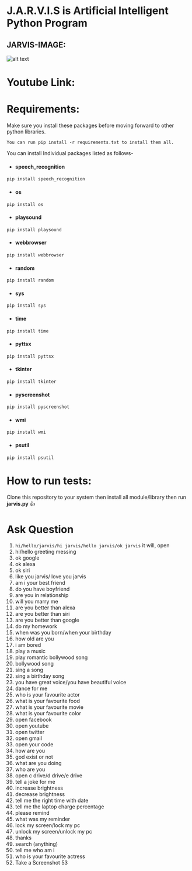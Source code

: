 # J.A.R.V.I.S is Artificial Intelligent Python Program


## JARVIS-IMAGE: 

![alt text](https://github.com/SOUMYARANJANBISWAL/J-A-R-V-I-S/blob/master/JARVIS.png)


# Youtube Link:

# Requirements:
 Make sure you install these packages before moving forward to other python libraries.

 `You can run pip install -r requirements.txt to install them all.`

 You can install Individual packages listed as follows-

  * #### speech_recognition

  `pip install speech_recognition`

  * #### os

  `pip install os`

  * #### playsound

  `pip install playsound`

  * #### webbrowser

  `pip install webbrowser`

  * ####  random

  `pip install random`

  * ####  sys

  `pip install sys`

  * ####  time

  `pip install time`

  * ####  pyttsx

  `pip install pyttsx`

  * ####  tkinter

  `pip install tkinter`

  * #### pyscreenshot

  `pip install pyscreenshot`

  * #### wmi

  `pip install wmi`

  * #### psutil

  `pip install psutil`

# How to run tests:

Clone this repository to your system then install all module/library
then run **jarvis.py**   :+1:


# Ask Question

1.	`hi/hello/jarvis/hi jarvis/hello jarvis/ok jarvis` it will, open
1.	hi/hello greeting messing
2.	ok google
3.	ok alexa
4.	ok siri
5.	like you jarvis/ love you jarvis
6.	am i your best friend
7.	do you have boyfriend
8.	are you in relationship
9.	will you marry me
10.	are you better than alexa
11.	are you better than siri
12.	are you better than google
13.	do my homework
14.	when was you born/when your birthday
15.	how old are you
16.	i am bored
17.	play a music
18.	play romantic bollywood song
19.	bollywood song
20.	sing a song
21.	sing a birthday song
22.	you have great voice/you have beautiful voice
23.	dance for me
24.	who is your favourite actor	
25.	what is your favourite food	
26.	what is your favourite movie	
27.	what is your favourite color	
28.	open facebook
29.	open youtube
30.	open twitter
31.	open gmail
32.	open your code
33.	how are you
34.	god exist or not 
35.	what are you doing
36.	who are you
37.	open c drive/d drive/e drive
38.	tell a joke for me
39.	increase brightness
40.	decrease brightness
41.	tell me the right time with date
42.	tell me the laptop charge percentage
43.	please remind
44.	what was my reminder
45.	lock my screen/lock my pc
46.	unlock my screen/unlock my pc
47.	thanks
48.	search (anything)
49.	tell me who am i
50.	who is your favourite actress
51. Take a Screenshot
53
